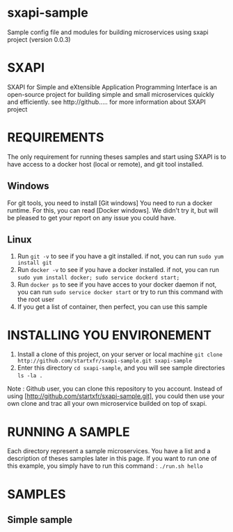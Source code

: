 # sxapi-sample

Sample config file and modules for building microservices using sxapi project (version 0.0.3) 

SXAPI
=====
SXAPI for Simple and eXtensible Application Programming Interface is an open-source project for building simple and small microservices quickly and efficiently.
see http://github..... for more information about SXAPI project

REQUIREMENTS
============
The only requirement for running theses samples and start using SXAPI is to have access to a docker host (local or remote), and git tool installed. 

Windows
-------
For git tools, you need to install [Git windows]
You need to run a docker runtime. For this, you can read [Docker windows]. We didn't try it, but will be pleased to get your report on any issue you could have.

Linux
-----
1. Run `git -v` to see if you have a git installed.
   if not, you can run `sudo yum install git`
2. Run `docker -v` to see if you have a docker installed.
   if not, you can run `sudo yum install docker; sudo service dockerd start; `
3. Run `docker ps` to see if you have acces to your docker daemon
   if not, you can run `sudo service docker start` or try to run this command with the root user
4. If you get a list of container, then perfect, you can use this sample


INSTALLING YOU ENVIRONEMENT
===========================
1. Install a clone of this project, on your server or local machine `git clone http://github.com/startxfr/sxapi-sample.git sxapi-sample`
2. Enter this directory `cd sxapi-sample`, and you will see sample directories `ls -la .`

Note : Github user, you can clone this repository to you account. Instead of using [http://github.com/startxfr/sxapi-sample.git], you could then use your own clone and trac all your own microservice builded on top of sxapi.


RUNNING A SAMPLE
================
Each directory represent a sample microservices. You have a list and a description of theses samples later in this page. If you want to run one of this example, 
you simply have to run this command :
`./run.sh hello`


SAMPLES
=======

Simple sample
-------------

